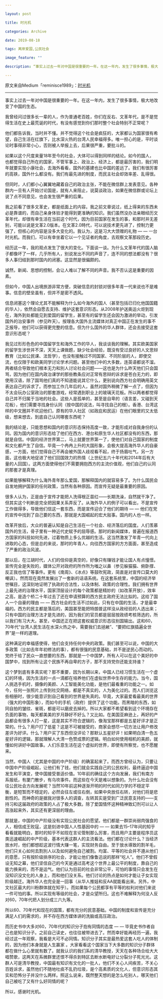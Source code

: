 ```yaml
---

layout: post

title: 时光机

categories: Archive

date: 2019-08-18

tags: 离岸爱国,公民社会

image_feature: ""

description: “事实上过去一年对中国是很重要的一年。在这一年内，发生了很多事情，极大地改变了中国的生态。”

---
```


原文来自Medium「reminisce1989」：[时光机](https://medium.com/@reminisce1989/%E6%97%B6%E5%85%89%E6%9C%BA-825447de3edc) 

---

事实上过去一年对中国是很重要的一年。在这一年内，发生了很多事情，极大地改变了中国的生态。

我曾经问过很多长一辈的人，作为普通老百姓，你们在反右、文革年代，是不是觉得生活在史上最荒诞的时代，有没有感觉到你们那时整个社会特别不正常呢？

他们都告诉我，当时并不懂。并不觉得这个社会是疯狂的，大家都认为国家很有希望，自己生活在红旗下，比水深火热的台湾人民幸福得多。唯一担心的是，平时谈论时事得非常小心，否则被人举报上去，后果很严重，要批斗的。

如果以这个尺度来量18年至今的社会，大体可以得到同样的结论。如今的国人，也都觉得自己所在的国家，不管军事上、政治上、经济上，都是最厉害的，我们明年就要实现小康社会，去海外看看，国外的基建也比中国的差远了。我们有很厉害的高铁，国外什么都没有。我们有最先进的制度，而民主社会却效率差、乱得很。

但同时，人们都小心翼翼地藏着自己的政治主张，不能在微信群上发表意见。各种群内一旦有人开始讨论国是，就有人来阻止，说莫谈政治，如果在微信群或论坛上说了点不同意见，也会发生很严重的后果。

我之前看了很多文革史，都是纸面上的内容。我之前文章说过，纸上得来的东西未必是靠谱的，而自己亲身体验才能得到更准确的知识。我们虽然没办法亲眼经历文革年代，却很有幸生活在当前这个时代，因为目前国家在发生的事，和那时并无差别，可能以说是文革2.0版本。在文革2.0時代，可以说技术更先进了，控制力更强了，但核心的内容是没多大变化的。我认为，这是习大大馈赠的礼物 — — 一台时光机。而我们，可以有幸坐着它以一个见证者的角度，去观察文革那段历史。

经历这一年，我的观点发生了很大的变化。下面谈一谈。为什么文革年代的国人脑子都像坏了一样，几乎所有人，别说发出不同的声音了，连不同的想法都没有？很多人事归结到那时国内的闭塞。这显然是很偏颇的。

诚然，新闻、思想的控制，会让人难以了解不同的声音。我不否认这是重要的因素。

但如今，中国人出境旅游非常方便，突破信息的封锁对很多年青一代来说也不是难事。信息的壁垒虽有，但并不是密不透风。

信息闭塞这个理论尤其不能解释为什么如今海外的国人（甚至包括已归化他国国籍的华人），依然会自愿去支持、维护这套意识形态。从2008年护送奥运火炬到现在，海外到处都能见到爱国的留学生，甚至有的留学生还会因为激进的举动，引发国外的治安事件（参见昨天）。按理各大国外主流媒体对真正中国正在发生的事不乏报导，他们可以获得更完整的信息。但为什么国外的华人群体，还会去接受这套意识形态呢？

我见过形形色色的中国留学生和海外工作的华人，我谈谈我的理解。其实欧美国家的留学生涉世并不深，天天上课做题，缺少社会经验，既没有受过良好的人文思辩教育（比如公民课、法哲学），也没有接触过不同国家、不同阶层的人，即使交流，也仅限于和欧美同学讨论学术问题。甚至他们中的大多数，连英语都说不溜。两者结合导致他们根本无力和別人讨论社会问题——这也是为什么昨天他们只会国骂，因为他们在国内政治课学的那些教条应对正常有思辩的诉求是苍白无力的，即使用汉语，除了国骂他们真的不知道能说其它什么，更别说向西方社会明确用英文表达自己的诉求了。而参加工作几年后的人，虽然对国外稍微了解一点了，但因为不太会玩办公室政治的那套游戏，经常遇到职业上的玻璃天花板。所以两者都觉得自己并不归属于当地的社会。这些人是孤单的，甚至是自卑的（语言差，又碰到天花板），他们需要寻找身份认同（按中国的说法，叫寻找自己的根）。香港、台湾这样的中文圈并不欢迎他们，原有的华人社区（如政庇和民运）在他们眼里的又太低级，想来想去，到底自己认同哪套东西呢？

我的结论是，只能思想和国内的意识形态保持高度一致，才能形成对自我身份的认同。因为国内的意识形态给了他们在西方、港台和原生华人社区都没有的东西，那就是自信。中国的经济世界第二，马上就要世界第一了，使他们对自己国家的制度和文化都产生了自信。毕竟一个冉冉上升的大国形象，会极大提高海外华人的自豪感，一方面，他们觉得自己不再会被外国人歧视看不起，终于扬眉吐气，另一方面，这也极大地促进了他们回国效力的热情（上世纪五六十年代和2014年后有大量的人回国）。这两方面使得他们不需要拥抱西方的主流价值观，他们自己的认同的那套才是真理。

如果能够解释为什么海外青年那么爱国，那解释国内的就容易多了。为什么国民会自发地拥护国家的任何政策，当然有各种原因。而宣传无疑是最重要的原因。

很多人认为，正是由于宣传才能把人洗得根正苗红——长期洗澡，自然就干净了。但其实这个判断是完全把因果关系弄反了。从海外华人的例子可以看出，不是宣传工作做得多，导致他们信这一套东西，而是宣传迎合了他们的期待 — — 他们在党的宣传中找到了自己要的东西，那就是大国崛起的宏大敍事。国内的人也一样。

改革开放后，大众的普遍认知是自己生活在一个社会、经济落后的国度。人们羡慕国外的生活，骨子里有一种近代史赋予的屈辱感。那时的新闻媒体，普遍在报道西方国家的科技如何先进，过着物质上多么优越的生活。这当然激发了年青一代向上进取的心态，但是总的来说，那时的年青人，向往西方国家的方方面面，甚至造成了严重的政治风波。

那以后，在江胡时代，人们的信仰是真空的，好像只有赚钱才能让国人有点憧憬。宣传完全是失败的，媒体公开对政府的所作所为嗤之以鼻（参见躲猫猫、俯卧撑、反正我也信了等事件。更有《南周》、《冰点》等鼓吹宪政，简直是对宣传口莫大的嘲讽）。然而现在竟然发展出了一套新的话语系统。在这套系统里，中国的经济举世嘱目，这深刻地证明了执政的合法性，以及体制、政策的合理性。我们拥有世界上最先进的治理水平，国家顶层设计的每个政策都是精妙的（如改革开放），效率之高，是造个桥二十年过去了还在申请预算的西方民主政府无法比拟的。这给了国人一个自豪的理由 — — 西方社会的生活不过如此，只有在中国的生活，才是最幸福的。西方的民主都是落后的，美国甚至能把特朗普这样没从政经验的人选出来；只有中国的治理方法才是先进的，因为我们的官员都是层层按政绩考核筛选的，所以我们有习大大。甚至，中国还正在把这套权威意识形态往别国输出。这和60，70年代“台湾人民生活在水深火热之中，需要我们去拯䵇”、“要把红旗插遍全世界”是一样的道理。

这种满足的幸福感使得，他们会支持任何中央的政策。我们甚至可以说，中国的大多政策（比如去年年初修法的事），都有很强的民意基础，并不是逆民心而动的。党终于给了民众一直想要的东西，那就是一个中国梦，所有人可以在这个美好的中国梦中，找到所有让这个民族不再自卑的方子，那不支持党你还能支持谁？

这个梦到底有多真实呢？那不重要，因为长期以来，中国人已经习惯生活在一个虚幻的环境，因为生活的一点一滴都在培养他们在虚拟世界中生存的能力。当今，国人挑选手机时，摄像的美颜、人工智能美化功能，是他们最看重的功能之一。如今，任何一张照片上传到社交网络，都是不真实的，人为美化过的。而人们浏览这些相册时，很少能意识到自己看到的世界是失真的。毕竟，大家最爱看最美的世界（强大的中国形象），而如今的手机（政府）提供了这个功能。而黑暗的东西，如同自拍的皱纹、雀斑，都是可以磨皮去掉的。所以大家都不希望看到这个环境存在负面的事物，每天都美美的岁月静好不好么？又比如。在美国亚麻逊上，再好的产品都会有很多人打一星，这是其实不符合逻辑的，像淘宝那样都是五星好评才是正常的。什么？用户打了低星？这是不可被接受的，商家会想尽一切方法让用户修改差评为好评。什么？用户买了东西但没评论？那默认五星好评！如果明白清一色五星好评的逻辑，那就理解人大清一色赞成票的逻辑。明白如何使用相机的美颜，就懂如何讲好中国故事。人们乐意生活在这个虚拟的世界，即使有所察觉，也不愿醒来。

当然，中国人（尤其是中国的中产阶级）的确富起来了。而西方曾经认为，只要让中国中产阶级崛起，让他们有了钱，他们就会实践自己的公民权利，最终逼迫中国发生和平演变，使中国接受普适价值。10年前的确往这个方向发展，我们有南方系报纸，有厦门散步，有乌坎事件。而这些在今天是难以想象的。为什么社会没有往公民社会方向发展呢？当然10年前这种逐渐开明的时代如同力学的不穏定平衡，是短暂而不穏定的，必然会往左或往右倒，如果中央放任右转，对他们将是悲剧性的。而神奇的是据我对很多人的调查，左转其实是受到广泛民意支持的——支持习和这届政府的政策的人占了极大多数。除了爱国情怀这种精神致幻剂可以让人高涨起来外，其实还有更深层的理由。

那就是，中国的中产阶级没有实现公民社会的愿望。他们都是一群崇尚弱肉强食的人，相信成王败寇，这是刻进中国人人性基因中的 — — 如果去15–17年间的知乎看看就能明白，那时的知乎不如现在言论管制那么厉害，而且用户主要是程序员这类迅速崛起的中产阶级，基本代表这群人的主流看法。他们都在讨论什么？当经济放水时，他们都想趁这波行情大赚一笔，实现财务自由。至于放水導致的割羊毛，他们只关心如何去割別人以及如何避免自己被割。均富、平等的社会并不遵从他们的意愿，只有按阶级排序的社会，才能让他们像鲁迅说的那样“吃人”。他们不曾假设无知之幕，他们坚信自己的今天是通过高考这个世界上最公平的制度，靠自己的能力换来的，而不是运气。他们认为目前的社会非常公平，可怕的事情只会发生在没知识没文化的人身上，而和他们没关系。他们讨论的热点是如何才能让子女实现阶级越迁。海外华人也完全是一回事（从华人推娃和反AA就能看出来。另外，中文社区最大的川粉群体就在知乎）。而如果每个公民都享有平等的权利对他们来说一件可怕的事。所以实现有等级的社会，才是众望所归。这也不难解释为何没人反对60，70年代把人划分成三六九等。

所以60、70年代和现在的国策，都有充分的民意基础。中国的制度和宣传是充分满足人们的需求的，并不存在西方媒体讲的洗脑或高压政治。

而历史书中大多对60，70年代的知识分子抱有同情的态度 — — 毕竟史书作者自己也是知识分子。之前自己读史，也往往被带进去了。然而幸好能再经历一遍，我经过这一年观察，我看是大可不必同情。知识分子其实是最热爱这套人吃人的体制的，因为他们本身就是人生赢家 。大家看看这个国家当下大多数的知识分子群体都在做什么心里就有数了。就我认识的我们系的清华教授，天天在各种场合给大大唱赞歌，这两天在系微群里还恨不得杀到特区去断水断电好让分裂分子死光光。这群人可是清华教授，中国最有知识有文化的一批人，他们不关心人间疾苦，不关心百姓诉求，虽然他们不随地吐痰不乱扔垃圾，是个高素质的文化人，但意识形态其实和恐怖分子并没什么两样。照这么说来，既然整天想的是怎么吃别人，哪天他们自己被吃了又有什么好同情的呢？

所以，感谢时光机。

